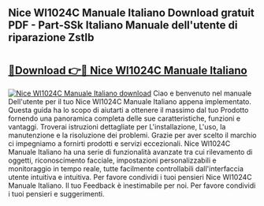 ## Nice Wl1024C Manuale Italiano Download gratuit PDF - Part-SSk Italiano Manuale dell'utente di riparazione ZstIb

# <h2><a href="http://dfe5txv.blite.top/?on=Nice+Wl1024C+Manuale+Italiano">🔗Download 👉🔴 Nice Wl1024C Manuale Italiano</a></h2>

[![Nice Wl1024C Manuale Italiano download](https://i.imgur.com/lujVjoI.png)](http://dfe5txv.blite.top/?on=Nice+Wl1024C+Manuale+Italiano)
Ciao e benvenuto nel manuale Dell'utente per il tuo Nice Wl1024C Manuale Italiano appena implementato. Questa guida ha lo scopo di aiutarti a ottenere il massimo dal tuo Prodotto fornendo una panoramica completa delle sue caratteristiche, funzioni e vantaggi. Troverai istruzioni dettagliate per L'installazione, L'uso, la manutenzione e la risoluzione dei problemi. Grazie per aver scelto il marchio ci impegniamo a fornirti prodotti e servizi eccezionali. Nice Wl1024C Manuale Italiano ha una serie di funzionalità avanzate tra cui rilevamento di oggetti, riconoscimento facciale, impostazioni personalizzabili e monitoraggio in tempo reale, tutte facilmente controllabili dall'interfaccia utente intuitiva e intuitiva. Per favore condividi i tuoi pensieri Nice Wl1024C Manuale Italiano. Il tuo Feedback è inestimabile per noi. Per favore condividi i tuoi pensieri e suggerimenti.
